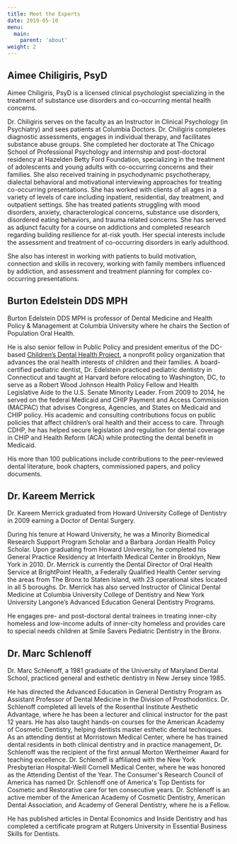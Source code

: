 ```yaml
---
title: Meet the Experts 
date: 2019-05-10
menu:
  main:
    parent: 'about'
weight: 2
---
```

## Aimee Chiligiris, PsyD

Aimee Chiligiris, PsyD is a licensed clinical psychologist specializing in the
treatment of substance use disorders and co-occurring mental health concerns.

Dr. Chiligiris serves on the faculty as an Instructor in Clinical Psychology
(in Psychiatry) and sees patients at Columbia Doctors. Dr. Chiligiris completes
diagnostic assessments, engages in individual therapy, and facilitates
substance abuse groups. She completed her doctorate at The Chicago School of
Professional Psychology and internship and post-doctoral residency at Hazelden
Betty Ford Foundation, specializing in the treatment of adolescents and young
adults with co-occurring concerns and their families. She also received
training in psychodynamic psychotherapy, dialectal behavioral and motivational
interviewing approaches for treating co-occurring presentations. She has worked
with clients of all ages in a variety of levels of care including inpatient,
residential, day treatment, and outpatient settings. She has treated patients
struggling with mood disorders, anxiety, characterological concerns, substance
use disorders, disordered eating behaviors, and trauma related concerns. She
has served as adjunct faculty for a course on addictions and completed research
regarding building resilience for at-risk youth. Her special interests include
the assessment and treatment of co-occurring disorders in early adulthood. 

She
also has interest in working with patients to build motivation, connection and
skills in recovery, working with family members influenced by addiction, and
assessment and treatment planning for complex co-occurring presentations.

## Burton Edelstein DDS MPH

Burton Edelstein DDS MPH is professor of Dental Medicine and Health Policy &
Management at Columbia University where he chairs the Section of Population
Oral Health. 

He is also senior fellow in Public Policy and president emeritus
of the DC-based [Children’s Dental Health Project](www.cdhp.org), a nonprofit
policy organization that advances the oral health interests of children and
their families. A board-certified pediatric dentist, Dr. Edelstein practiced pediatric dentistry in Connecticut and taught at Harvard before relocating to
Washington, DC, to serve as a Robert Wood Johnson Health Policy Fellow and
Health Legislative Aide to the U.S. Senate Minority Leader. From 2009 to 2014,
he served on the federal Medicaid and CHIP Payment and Access Commission
(MACPAC) that advises Congress, Agencies, and States on Medicaid and CHIP
policy. His academic and consulting contributions focus on public policies that
affect children’s oral health and their access to care. Through CDHP, he has
helped secure legislation and regulation for dental coverage in CHIP and Health
Reform (ACA) while protecting the dental benefit in Medicaid. 

His more than 100
publications include contributions to the peer-reviewed dental literature, book
chapters, commissioned papers, and policy documents.

## Dr. Kareem Merrick

Dr. Kareem Merrick graduated from Howard University College of Dentistry in
2009 earning a Doctor of Dental Surgery. 

During his tenure at Howard
University, he was a Minority Biomedical Research Support Program Scholar and a
Barbara Jordan Health Policy Scholar. Upon graduating from Howard University,
he completed his General Practice Residency at Interfaith Medical Center in
Brooklyn, New York in 2010. 
Dr. Merrick is currently the Dental Director of
Oral Health Service at BrightPoint Health, a Federally Qualified Health Center
serving the areas from The Bronx to Staten Island, with 23 operational sites
located in all 5 boroughs. Dr. Merrick has also served Instructor of Clinical
Dental Medicine at Columbia University College of Dentistry and New York
University Langone’s Advanced Education General Dentistry Programs. 

He engages
pre- and post-doctoral dental trainees in treating inner-city homeless and
low-income adults of inner-city homeless and provides care to special needs
children at Smile Savers Pediatric Dentistry in the Bronx.

## Dr. Marc Schlenoff

Dr. Marc Schlenoff, a 1981 graduate of the University of Maryland Dental
School, practiced general and esthetic dentistry in New Jersey since 1985. 

He
has directed the Advanced Education in General Dentistry Program as Assistant
Professor of Dental Medicine in the Division of Prosthodontics. Dr. Schlenoff
completed all levels of the Rosenthal Institute Aesthetic Advantage, where he
has been a lecturer and clinical instructor for the past 12 years. He has also
taught hands-on courses for the American Academy of Cosmetic Dentistry, helping
dentists master esthetic dental techniques. As an attending dentist at
Morristown Medical Center, where he has trained dental residents in both
clinical dentistry and in practice management, 
Dr. Schlenoff was the recipient
of the first annual Morton Wertheimer Award for teaching excellence. Dr.
Schlenoff is affiliated with the New York Presbyterian Hospital-Weill Cornell
Medical Center, where he was honored as the Attending Dentist of the Year. The
Consumer's Research Council of America has named Dr. Schlenoff one of America's
Top Dentists for Cosmetic and Restorative care for ten consecutive years. Dr.
Schlenoff is an active member of the American Academy of Cosmetic Dentistry,
American Dental Association, and Academy of General Dentistry, where he is a
Fellow. 

He has published articles in Dental Economics and Inside Dentistry and
has completed a certificate program at Rutgers University in Essential Business
Skills for Dentists.

